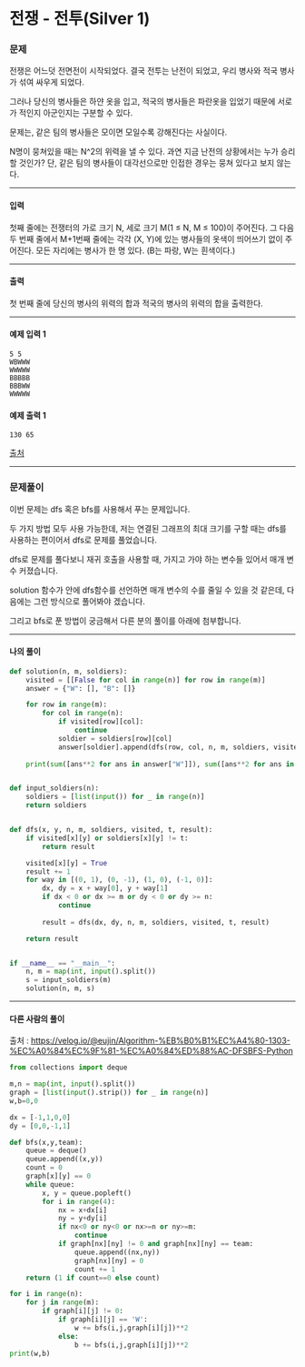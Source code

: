 # 전쟁 - 전투(Silver 1)

### 문제

전쟁은 어느덧 전면전이 시작되었다. 결국 전투는 난전이 되었고, 우리 병사와 적국 병사가 섞여 싸우게 되었다.   

그러나 당신의 병사들은 하얀 옷을 입고, 적국의 병사들은 파란옷을 입었기 때문에 서로가 적인지 아군인지는 구분할 수 있다.   

문제는, 같은 팀의 병사들은 모이면 모일수록 강해진다는 사실이다.   

N명이 뭉쳐있을 때는 N^2의 위력을 낼 수 있다. 과연 지금 난전의 상황에서는 누가 승리할 것인가? 단, 같은 팀의 병사들이 대각선으로만 인접한 경우는 뭉쳐 있다고 보지 않는다.   

---

#### 입력

첫째 줄에는 전쟁터의 가로 크기 N, 세로 크기 M(1 ≤ N, M ≤ 100)이 주어진다. 그 다음 두 번째 줄에서 M+1번째 줄에는 각각 (X, Y)에 있는 병사들의 옷색이 띄어쓰기 없이 주어진다. 모든 자리에는 병사가 한 명 있다. (B는 파랑, W는 흰색이다.)   

---

#### 출력

첫 번째 줄에 당신의 병사의 위력의 합과 적국의 병사의 위력의 합을 출력한다.   

---

#### 예제 입력 1
~~~
5 5
WBWWW
WWWWW
BBBBB
BBBWW
WWWWW 
~~~

#### 예제 출력 1
~~~
130 65
~~~

[출처](https://www.acmicpc.net/problem/1303)

---

### 문제풀이

이번 문제는 dfs 혹은 bfs를 사용해서 푸는 문제입니다.   

두 가지 방법 모두 사용 가능한데, 저는 연결된 그래프의 최대 크기를 구할 때는 dfs를 사용하는 편이어서 dfs로 문제를 풀었습니다.   

dfs로 문제를 풀다보니 재귀 호출을 사용할 때, 가지고 가야 하는 변수들 있어서 매개 변수 커졌습니다.   

solution 함수가 안에 dfs함수를 선언하면 매개 변수의 수를 줄일 수 있을 것 같은데, 다음에는 그런 방식으로 풀어봐야 겠습니다.   

그리고 bfs로 푼 방법이 궁금해서 다른 분의 풀이를 아래에 첨부합니다.   

---

#### 나의 풀이

~~~python
def solution(n, m, soldiers):
    visited = [[False for col in range(n)] for row in range(m)]
    answer = {"W": [], "B": []}

    for row in range(m):
        for col in range(n):
            if visited[row][col]:
                continue
            soldier = soldiers[row][col]
            answer[soldier].append(dfs(row, col, n, m, soldiers, visited, soldier, 0))
    
    print(sum([ans**2 for ans in answer["W"]]), sum([ans**2 for ans in answer["B"]]))


def input_soldiers(n):
    soldiers = [list(input()) for _ in range(n)]
    return soldiers


def dfs(x, y, n, m, soldiers, visited, t, result):
    if visited[x][y] or soldiers[x][y] != t:
        return result

    visited[x][y] = True
    result += 1
    for way in [(0, 1), (0, -1), (1, 0), (-1, 0)]:
        dx, dy = x + way[0], y + way[1]
        if dx < 0 or dx >= m or dy < 0 or dy >= n:
            continue
        
        result = dfs(dx, dy, n, m, soldiers, visited, t, result)

    return result


if __name__ == "__main__":
    n, m = map(int, input().split())
    s = input_soldiers(m)
    solution(n, m, s)
~~~

---

#### 다른 사람의 풀이

출처 : https://velog.io/@eujin/Algorithm-%EB%B0%B1%EC%A4%80-1303-%EC%A0%84%EC%9F%81-%EC%A0%84%ED%88%AC-DFSBFS-Python

~~~python
from collections import deque

m,n = map(int, input().split())
graph = [list(input().strip()) for _ in range(n)]
w,b=0,0

dx = [-1,1,0,0]
dy = [0,0,-1,1]

def bfs(x,y,team):
    queue = deque()
    queue.append((x,y))
    count = 0
    graph[x][y] == 0
    while queue:
        x, y = queue.popleft()
        for i in range(4):
            nx = x+dx[i]
            ny = y+dy[i]
            if nx<0 or ny<0 or nx>=n or ny>=m:
                continue
            if graph[nx][ny] != 0 and graph[nx][ny] == team:
                queue.append((nx,ny))
                graph[nx][ny] = 0
                count += 1
    return (1 if count==0 else count)

for i in range(n):
    for j in range(m):
        if graph[i][j] != 0:
            if graph[i][j] == 'W':
                w += bfs(i,j,graph[i][j])**2
            else:
                b += bfs(i,j,graph[i][j])**2
print(w,b)
~~~
